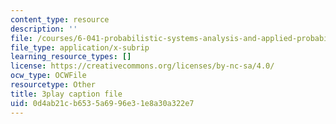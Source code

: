 ```yaml
---
content_type: resource
description: ''
file: /courses/6-041-probabilistic-systems-analysis-and-applied-probability-fall-2010/0d4ab21cb6535a6996e31e8a30a322e7_3eiio3Tw7UQ.vtt
file_type: application/x-subrip
learning_resource_types: []
license: https://creativecommons.org/licenses/by-nc-sa/4.0/
ocw_type: OCWFile
resourcetype: Other
title: 3play caption file
uid: 0d4ab21c-b653-5a69-96e3-1e8a30a322e7
---
```

